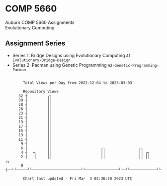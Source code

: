 # COMP 5660
Auburn COMP 5660 Assignments  
Evolutionary Computing

## Assignment Series
- Series 1: Bridge Designs using Evolutionary Computing `A1-Evolutionary-Bridge-Design`
- Series 2: Pacman using Genetic Programming `A2-Genetic-Programming-Pacman`

```

        Total Views per Day from 2022-12-04 to 2023-03-03

        Repository Views
      32 ┼         ╭╮
      30 ┤         ││
      28 ┤         ││
      26 ┤         ││
      23 ┤         ││
      21 ┤         ││
      19 ┤         ││
      17 ┤         ││
      15 ┤         ││
      13 ┤         ││
      11 ┤         ││
       9 ┤         ││
       6 ┤         ││                      ╭╮               ╭╮
       4 ┤  ╭╮     ││                      ││               ││ ╭╮
       2 ┤  ││     ││                      ││               ││ ││            ╭╮
       0 ┼──╯╰─────╯╰──────────────────────╯╰───────────────╯╰─╯╰────────────╯╰────────────────────

        Chart last updated - Fri Mar  3 02:36:58 2023 UTC
        
```
